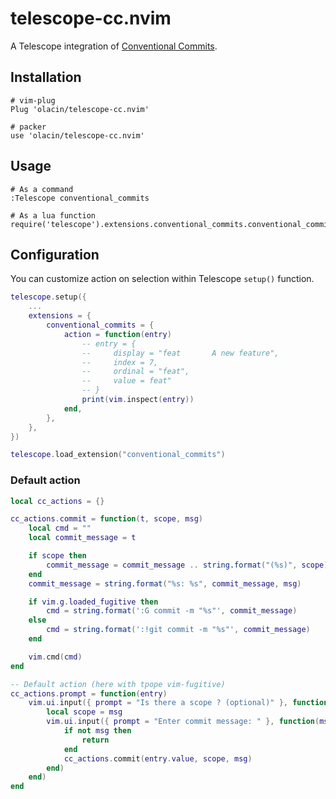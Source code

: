# telescope-cc.nvim

A Telescope integration of [Conventional Commits](https://www.conventionalcommits.org/).

## Installation

```
# vim-plug
Plug 'olacin/telescope-cc.nvim'

# packer
use 'olacin/telescope-cc.nvim'
```

## Usage

```
# As a command
:Telescope conventional_commits

# As a lua function
require('telescope').extensions.conventional_commits.conventional_commits()
```

## Configuration

You can customize action on selection within Telescope `setup()` function.

```lua
telescope.setup({
    ...
    extensions = {
        conventional_commits = {
            action = function(entry)
                -- entry = {
                --     display = "feat       A new feature",
                --     index = 7,
                --     ordinal = "feat",
                --     value = feat"
                -- }
                print(vim.inspect(entry))
            end,
        },
    },
})

telescope.load_extension("conventional_commits")
```

### Default action

```lua
local cc_actions = {}

cc_actions.commit = function(t, scope, msg)
    local cmd = ""
    local commit_message = t

    if scope then
        commit_message = commit_message .. string.format("(%s)", scope)
    end
    commit_message = string.format("%s: %s", commit_message, msg)

    if vim.g.loaded_fugitive then
        cmd = string.format(':G commit -m "%s"', commit_message)
    else
        cmd = string.format(':!git commit -m "%s"', commit_message)
    end

    vim.cmd(cmd)
end

-- Default action (here with tpope vim-fugitive)
cc_actions.prompt = function(entry)
    vim.ui.input({ prompt = "Is there a scope ? (optional)" }, function(msg)
        local scope = msg
        vim.ui.input({ prompt = "Enter commit message: " }, function(msg)
            if not msg then
                return
            end
            cc_actions.commit(entry.value, scope, msg)
        end)
    end)
end
```
